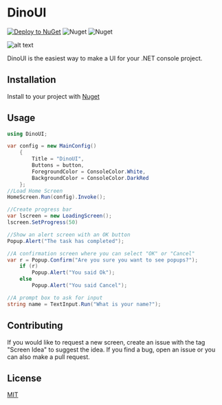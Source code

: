 # DinoUI
[![Deploy to NuGet](https://github.com/brianbaldner/DinoUI/actions/workflows/main.yml/badge.svg)](https://github.com/brianbaldner/DinoUI/actions/workflows/main.yml) ![Nuget](https://img.shields.io/nuget/v/DinoUI) ![Nuget](https://img.shields.io/nuget/dt/DinoUI)

![alt text](https://github.com/brianbaldner/DinoUI/blob/main/textexe.jpg?raw=true)

DinoUI is the easiest way to make a UI for your .NET console project.

## Installation

Install to your project with [Nuget](https://www.nuget.org/packages/DinoUI)

## Usage

```csharp
using DinoUI;

var config = new MainConfig()
    {
        Title = "DinoUI",
        Buttons = button,
        ForegroundColor = ConsoleColor.White,
        BackgroundColor = ConsoleColor.DarkRed
    };
//Load Home Screen
HomeScreen.Run(config).Invoke();

//Create progress bar
var lscreen = new LoadingScreen();
lscreen.SetProgress(50)

//Show an alert screen with an OK button
Popup.Alert("The task has completed");

//A confirmation screen where you can select "OK" or "Cancel"
var r = Popup.Confirm("Are you sure you want to see popups?");
    if (r)
        Popup.Alert("You said Ok");
    else
        Popup.Alert("You said Cancel");

//A prompt box to ask for input
string name = TextInput.Run("What is your name?");

```

## Contributing
If you would like to request a new screen, create an issue with the tag "Screen Idea" to suggest the idea. If you find a bug, open an issue or you can also make a pull request.

## License
[MIT](https://choosealicense.com/licenses/mit/)